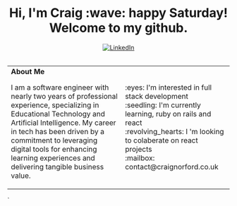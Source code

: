 <h1 align='center'>
    Hi, I'm Craig :wave: happy Saturday! Welcome to my github.
</h1>

<div align="center">
    <a href="https://www.linkedin.com/in/craig-norford-9a33838a/">
        <img align="center" alt="LinkedIn" src="https://img.shields.io/badge/linkedin-%230077B5.svg?style=for-the-badge&logo=linkedin&logoColor=white"/>
    </a><br /><br />
      <table style="border: none;">
      <tr>
        <td>
          <strong>About Me</strong>
          <p align="left">
            I am a software engineer with nearly two years of professional experience, specializing in Educational Technology and Artificial Intelligence. My career in tech has been driven by a commitment to leveraging digital tools for enhancing learning experiences and delivering tangible business value.
          </p>
        </td>
        <td>
          <p>
            :eyes:  I'm interested in full stack development<br />
            :seedling:  I'm currently learning, ruby on rails and react<br />
            :revolving_hearts: I 'm looking to colaberate on react projects<br />
            :mailbox:  contact@craignorford.co.uk
          </p>
        </td>
      </tr>
    </table>
</div>
`
